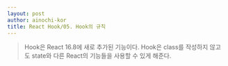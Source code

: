 ```yaml
---
layout: post
author: ainochi-kor
title: React Hook/05. Hook의 규칙
---
```



> Hook은 React 16.8에 새로 추가된 기능이다. Hook은 class를 작성하지 않고도 state와 다른 React의 기능들을 사용할 수 있게 해준다.


